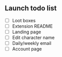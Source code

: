 ## Launch todo list

- [ ] Loot boxes
- [ ] Extension README
- [ ] Landing page
- [ ] Edit character name
- [ ] Daily/weekly email
- [ ] Account page
